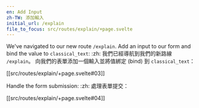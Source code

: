 ```yaml
---
en: Add Input
zh-TW: 添加輸入
initial_url: /explain
file_to_focus: src/routes/explain/+page.svelte
---
```


We've navigated to our new route `/explain`. Add an input to our form and bind the value to `classical_text`: :zh: 我們已經導航到我們的新路線 `/explain`。 向我們的表單添加一個輸入並將值綁定 (bind) 到 `classical_text`：

[[src/routes/explain/+page.svelte#03]]

Handle the form submission: :zh: 處理表單提交：

[[src/routes/explain/+page.svelte#04]]

